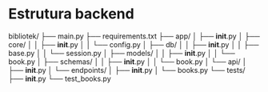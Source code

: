 # Estrutura backend

bibliotek/
├── main.py
├── requirements.txt
├── app/
│   ├── __init__.py
│   ├── core/
│   │   ├── __init__.py
│   │   └── config.py
│   ├── db/
│   │   ├── __init__.py
│   │   ├── base.py
│   │   └── session.py
│   ├── models/
│   │   ├── __init__.py
│   │   └── book.py
│   ├── schemas/
│   │   ├── __init__.py
│   │   └── book.py
│   └── api/
│       ├── __init__.py
│       └── endpoints/
│           ├── __init__.py
│           └── books.py
└── tests/
    ├── __init__.py
    └── test_books.py
